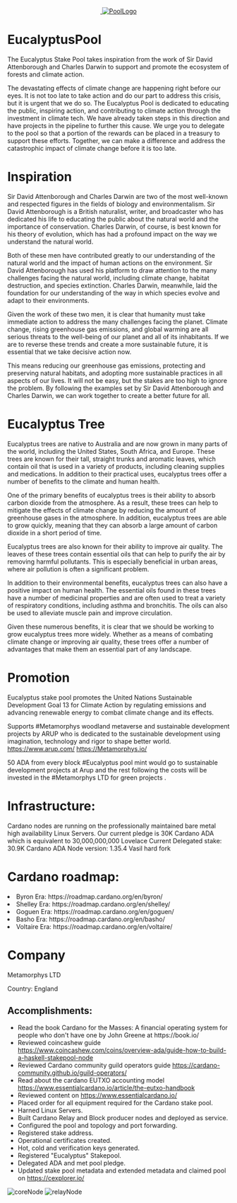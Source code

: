 
<div style="display: flex; align-items: flex-start; justify-content: center;">
  <a href="https://cexplorer.io/" target="_blank">
    <img width="" class="img-fluid" src="https://js.cexplorer.io/img/award/b07269e436bb93f8840a9c9fbc51bc.png" alt="">
    <img src="https://user-images.githubusercontent.com/115787614/210828258-4b177721-2950-4052-91dc-b93a25fb7843.png" alt="PoolLogo">
  </a>
</div>


# EucalyptusPool
The Eucalyptus Stake Pool takes inspiration from the work of Sir David Attenborough and Charles Darwin to support and promote the ecosystem of forests and climate action.

The devastating effects of climate change are happening right before our eyes. It is not too late to take action and do our part to address this crisis, but it is urgent that we do so. The Eucalyptus Pool is dedicated to educating the public, inspiring action, and contributing to climate action through the investment in climate tech. We have already taken steps in this direction and have projects in the pipeline to further this cause. We urge you to delegate to the pool so that a portion of the rewards can be placed in a treasury to support these efforts. Together, we can make a difference and address the catastrophic impact of climate change before it is too late.

# Inspiration
Sir David Attenborough and Charles Darwin are two of the most well-known and respected figures in the fields of biology and environmentalism. Sir David Attenborough is a British naturalist, writer, and broadcaster who has dedicated his life to educating the public about the natural world and the importance of conservation. Charles Darwin, of course, is best known for his theory of evolution, which has had a profound impact on the way we understand the natural world.

Both of these men have contributed greatly to our understanding of the natural world and the impact of human actions on the environment. Sir David Attenborough has used his platform to draw attention to the many challenges facing the natural world, including climate change, habitat destruction, and species extinction. Charles Darwin, meanwhile, laid the foundation for our understanding of the way in which species evolve and adapt to their environments.

Given the work of these two men, it is clear that humanity must take immediate action to address the many challenges facing the planet. Climate change, rising greenhouse gas emissions, and global warming are all serious threats to the well-being of our planet and all of its inhabitants. If we are to reverse these trends and create a more sustainable future, it is essential that we take decisive action now.

This means reducing our greenhouse gas emissions, protecting and preserving natural habitats, and adopting more sustainable practices in all aspects of our lives. It will not be easy, but the stakes are too high to ignore the problem. By following the examples set by Sir David Attenborough and Charles Darwin, we can work together to create a better future for all.

# Eucalyptus Tree
Eucalyptus trees are native to Australia and are now grown in many parts of the world, including the United States, South Africa, and Europe. These trees are known for their tall, straight trunks and aromatic leaves, which contain oil that is used in a variety of products, including cleaning supplies and medications. In addition to their practical uses, eucalyptus trees offer a number of benefits to the climate and human health.

One of the primary benefits of eucalyptus trees is their ability to absorb carbon dioxide from the atmosphere. As a result, these trees can help to mitigate the effects of climate change by reducing the amount of greenhouse gases in the atmosphere. In addition, eucalyptus trees are able to grow quickly, meaning that they can absorb a large amount of carbon dioxide in a short period of time.

Eucalyptus trees are also known for their ability to improve air quality. The leaves of these trees contain essential oils that can help to purify the air by removing harmful pollutants. This is especially beneficial in urban areas, where air pollution is often a significant problem.

In addition to their environmental benefits, eucalyptus trees can also have a positive impact on human health. The essential oils found in these trees have a number of medicinal properties and are often used to treat a variety of respiratory conditions, including asthma and bronchitis. The oils can also be used to alleviate muscle pain and improve circulation.

Given these numerous benefits, it is clear that we should be working to grow eucalyptus trees more widely. Whether as a means of combating climate change or improving air quality, these trees offer a number of advantages that make them an essential part of any landscape.

# Promotion
Eucalyptus stake pool promotes the United Nations Sustainable Development Goal 13 for Climate Action by regulating emissions and advancing renewable energy to combat climate change and its effects.

Supports #Metamorphys woodland metaverse and sustainable development projects by ARUP who is dedicated to the sustainable development using imagination, technology and rigor to shape better world.
https://www.arup.com/
https://Metamorphys.io/

50 ADA from every block #Eucalyptus pool mint would go to sustainable development projects at Arup and the rest following the costs will be invested in the #Metamorphys LTD for green projects .

# Infrastructure:
Cardano nodes are running on the professionally maintained bare metal high availability Linux Servers.
Our current pledge is 30K Cardano ADA which is equivalent to 30,000,000,000 Lovelace
Current Delegated stake: 30.9K Cardano ADA
Node version: 1.35.4 Vasil hard fork

# Cardano roadmap:
<li>Byron Era: https://roadmap.cardano.org/en/byron/ </li>
<li>Shelley Era: https://roadmap.cardano.org/en/shelley/ </li>
<li>Goguen Era: https://roadmap.cardano.org/en/goguen/ </li>
<li>Basho Era: https://roadmap.cardano.org/en/basho/ </li>
<li>Voltaire Era: https://roadmap.cardano.org/en/voltaire/ </li>

<!DOCTYPE html>
<html>
<body>
  <h1>Company</h1>
  <p>Metamorphys LTD</p>
  <p>Country: England</p>
  <h2>Accomplishments:</h2>
  <ul>
    <li>Read the book Cardano for the Masses: A financial operating system for people who don't have one by John Greene at https://book.io/</li>
    <li>Reviewed coincashew guide <a href="https://www.coincashew.com/coins/overview-ada/guide-how-to-build-a-haskell-stakepool-node">https://www.coincashew.com/coins/overview-ada/guide-how-to-build-a-haskell-stakepool-node</a></li>
    <li>Reviewed Cardano community guild operators guide <a href="https://cardano-community.github.io/
guild-operators/">https://cardano-community.github.io/guild-operators/</a></li>
<li>Read about the cardano EUTXO accounting model <a href="https://www.essentialcardano.io/article/the-eutxo-handbook">https://www.essentialcardano.io/article/the-eutxo-handbook</a></li>
<li>Reviewed content on <a href="https://www.essentialcardano.io/">https://www.essentialcardano.io/</a></li>
<li>Placed order for all equipment required for the Cardano stake pool.</li>
<li>Harned Linux Servers.</li>
<li>Built Cardano Relay and Block producer nodes and deployed as service.</li>
<li>Configured the pool and topology and port forwarding.</li>
<li>Registered stake address.</li>
<li>Operational certificates created.</li>
<li>Hot, cold and verification keys generated.</li>
<li>Registered "Eucalyptus" Stakepool.</li>
<li>Delegated ADA and met pool pledge.</li>
<li>Updated stake pool metadata and extended metadata and claimed pool on <a href="https://cexplorer.io/">https://cexplorer.io/</a></li>

  </ul>
</body>
</html>


![coreNode](https://user-images.githubusercontent.com/115787614/210840297-c126eac6-2d8e-467d-b2c7-7d85e307dbd0.png)
![relayNode](https://user-images.githubusercontent.com/115787614/210840331-c4c4274c-8530-4071-8b22-040d41ba1a6f.png)

